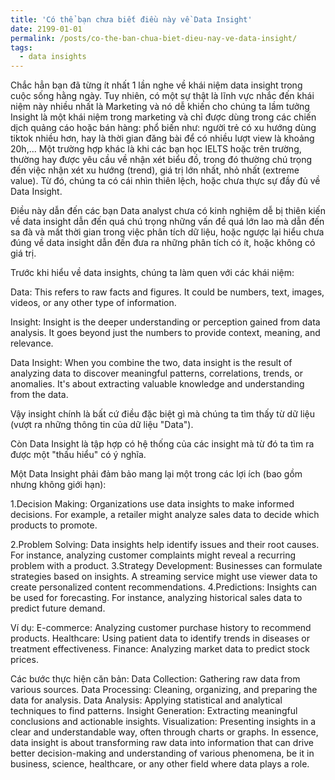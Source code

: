 ```yaml
---
title: 'Có thể bạn chưa biết điều này về Data Insight'
date: 2199-01-01
permalink: /posts/co-the-ban-chua-biet-dieu-nay-ve-data-insight/
tags:
  - data insights
---
```

Chắc hẳn bạn đã từng ít nhất 1 lần nghe về khái niệm data insight trong cuộc sống hằng ngày. Tuy nhiên, có một sự thật là lĩnh vực nhắc đến khái niệm này nhiều nhất là Marketing và nó dễ khiến cho chúng ta lầm tưởng Insight là một khái niệm trong marketing và chỉ được dùng trong các chiến dịch quảng cáo hoặc bán hàng: phổ biến như: người trẻ có xu hướng dùng tiktok nhiều hơn, hay là thời gian đăng bài để có nhiều lượt view là khoảng 20h,... Một trường hợp khác là khi các bạn học IELTS hoặc trên trường, thường hay được yêu cầu về nhận xét biểu đồ, trong đó thường chú trọng đến việc nhận xét xu hướng (trend), giá trị lớn nhất, nhỏ nhất (extreme value). Từ đó, chúng ta có cái nhìn thiên lệch, hoặc chưa thực sự đầy đủ về Data Insight.

Điều này dẫn đến các bạn Data analyst chưa có kinh nghiệm dễ bị thiên kiến về data insight dẫn đến quá chú trọng những vấn đề quá lớn lao mà dẫn đến sa đà và mất thời gian trong việc phân tích dữ liệu, hoặc ngược lại hiểu chưa đúng về data insight dẫn đến đưa ra những phân tích có ít, hoặc không có giá trị.

Trước khi hiểu về data insights, chúng ta làm quen với các khái niệm:

Data:
This refers to raw facts and figures. It could be numbers, text, images, videos, or any other type of information.


Insight:
Insight is the deeper understanding or perception gained from data analysis. It goes beyond just the numbers to provide context, meaning, and relevance.

Data Insight:
When you combine the two, data insight is the result of analyzing data to discover meaningful patterns, correlations, trends, or anomalies. It's about extracting valuable knowledge and understanding from the data.

Vậy insight chính là bất cứ điều đặc biệt gì mà chúng ta tìm thấy từ dữ liệu (vượt ra những thông tin của dữ liệu "Data"). 

Còn Data Insight là tập hợp có hệ thống của các insight mà từ đó ta tìm ra được một "thấu hiểu" có ý nghĩa.

Một Data Insight phải đảm bảo mang lại một trong các lợi ích (bao gồm nhưng không giới hạn):

1.Decision Making: Organizations use data insights to make informed decisions. For example, a retailer might analyze sales data to decide which products to promote.

2.Problem Solving: Data insights help identify issues and their root causes. For instance, analyzing customer complaints might reveal a recurring problem with a product.
3.Strategy Development: Businesses can formulate strategies based on insights. A streaming service might use viewer data to create personalized content recommendations.
4.Predictions: Insights can be used for forecasting. For instance, analyzing historical sales data to predict future demand.

Ví dụ:
E-commerce: Analyzing customer purchase history to recommend products.
Healthcare: Using patient data to identify trends in diseases or treatment effectiveness.
Finance: Analyzing market data to predict stock prices.

Các bước thực hiện căn bản:
Data Collection: Gathering raw data from various sources.
Data Processing: Cleaning, organizing, and preparing the data for analysis.
Data Analysis: Applying statistical and analytical techniques to find patterns.
Insight Generation: Extracting meaningful conclusions and actionable insights.
Visualization: Presenting insights in a clear and understandable way, often through charts or graphs.
In essence, data insight is about transforming raw data into information that can drive better decision-making and understanding of various phenomena, be it in business, science, healthcare, or any other field where data plays a role.


